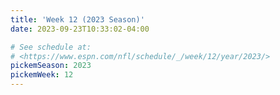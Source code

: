 ```yaml
---
title: 'Week 12 (2023 Season)'
date: 2023-09-23T10:33:02-04:00

# See schedule at:
# <https://www.espn.com/nfl/schedule/_/week/12/year/2023/>
pickemSeason: 2023
pickemWeek: 12
---
```

